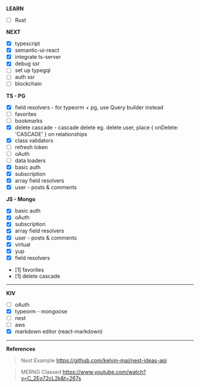 **LEARN**

- [ ] Rust

**NEXT**

- [x] typescript
- [x] semantic-ui-react
- [x] integrate ts-server
- [x] debug ssr
- [ ] set up typegql
- [ ] auth ssr
- [ ] blockchain

**TS - PG**

- [x] field resolvers - for typeorm + pg, use Query builder instead
- [ ] favorites
- [ ] bookmarks
- [x] delete cascade - cascade delete eg. delete user, place { onDelete: 'CASCADE' } on relationships
- [x] class validators
- [ ] refresh token
- [ ] oAuth
- [ ] data loaders
- [x] basic auth
- [x] subscription
- [x] array field resolvers
- [x] user - posts & comments

**JS - Mongo**

- [x] basic auth
- [x] oAuth
- [x] subscription
- [x] array field resolvers
- [x] user - posts & comments
- [x] virtual
- [x] yup
- [x] field resolvers
- [1] favorites
- [1] delete cascade

---

**KIV**

- [ ] oAuth
- [x] typeorm - mongoose
- [ ] nest
- [ ] aws
- [x] markdown editor (react-markdown)

---

**References**

> Nest Example
> https://github.com/kelvin-mai/nest-ideas-api

> MERNG Classed
> https://www.youtube.com/watch?v=C_2Eo72cL2k&t=267s
